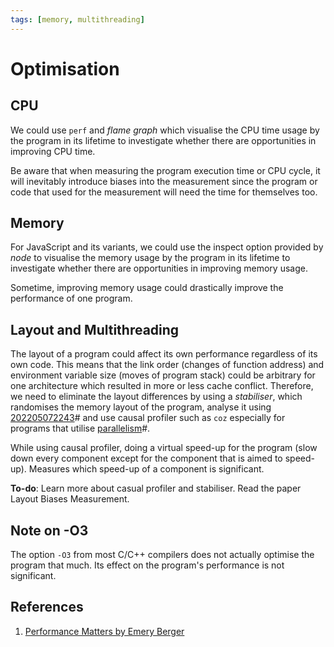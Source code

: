 ```yaml
---
tags: [memory, multithreading]
---
```


# Optimisation

## CPU

We could use `perf` and *flame graph* which visualise the CPU time usage by the
program in its lifetime to investigate whether there are opportunities in
improving CPU time.

Be aware that when measuring the program execution time or CPU cycle, it will
inevitably introduce biases into the measurement since the program or code that
used for the measurement will need the time for themselves too.

## Memory

For JavaScript and its variants, we could use the inspect option provided by
*node* to visualise the memory usage by the program in its lifetime to
investigate whether there are opportunities in improving memory usage.

Sometime, improving memory usage could drastically improve the performance of
one program.

## Layout and Multithreading

The layout of a program could affect its own performance regardless of its own
code. This means that the link order (changes of function address) and
environment variable size (moves of program stack) could be arbitrary for one
architecture which resulted in more or less cache conflict. Therefore, we need
to eliminate the layout differences by using a *stabiliser*, which randomises
the memory layout of the program, analyse it using [202205072243](202205072243.md)# and use
causal profiler such as `coz` especially for programs that utilise
[parallelism](202202011808.md)#.

While using causal profiler, doing a virtual speed-up for the program (slow down
every component except for the component that is aimed to speed-up). Measures
which speed-up of a component is significant.

**To-do**: Learn more about casual profiler and stabiliser. Read the paper
Layout Biases Measurement.

## Note on -O3

The option `-O3` from most C/C++ compilers does not actually optimise the
program that much. Its effect on the program's performance is not significant.

## References

1. [Performance Matters by Emery
Berger](https://www.youtube.com/watch?v=r-TLSBdHe1A)
